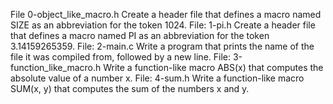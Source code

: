 File 0-object_like_macro.h Create a header file that defines a macro named SIZE as an abbreviation for the token 1024.
File: 1-pi.h Create a header file that defines a macro named PI as an abbreviation for the token 3.14159265359.
File: 2-main.c Write a program that prints the name of the file it was compiled from, followed by a new line.
File: 3-function_like_macro.h Write a function-like macro ABS(x) that computes the absolute value of a number x.
File: 4-sum.h Write a function-like macro SUM(x, y) that computes the sum of the numbers x and y.
